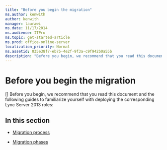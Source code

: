 ```yaml
---
title: "Before you begin the migration"
ms.author: kenwith
author: kenwith
manager: laurawi
ms.date: 11/17/2014
ms.audience: ITPro
ms.topic: get-started-article
ms.prod: office-online-server
localization_priority: Normal
ms.assetid: 035e38f7-eb75-4e2f-9f3a-c9f942b0a55b
description: "Before you begin, we recommend that you read this document and the following guides to familiarize yourself with deploying the corresponding Lync Server 2013 roles:"
---
```


# Before you begin the migration
[]
Before you begin, we recommend that you read this document and the following guides to familiarize yourself with deploying the corresponding Lync Server 2013 roles:
    
## In this section

- [Migration process](migration-process.md)
    
- [Migration phases](migration-phases.md)
    

